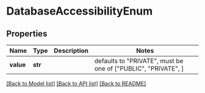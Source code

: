 # DatabaseAccessibilityEnum


## Properties
Name | Type | Description | Notes
------------ | ------------- | ------------- | -------------
**value** | **str** |  | defaults to "PRIVATE",  must be one of ["PUBLIC", "PRIVATE", ]

[[Back to Model list]](../README.md#documentation-for-models) [[Back to API list]](../README.md#documentation-for-api-endpoints) [[Back to README]](../README.md)


